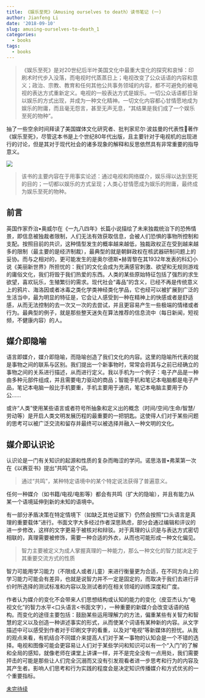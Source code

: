 ```yaml
---
title: 《娱乐至死》（Amusing ourselves to death）读书笔记 (一)
author: Jianfeng Li
date: '2018-09-10'
slug: amusing-ourselves-to-death_1
categories:
  - books
tags:
  - books
---
```


>《娱乐至死》是对20世纪后半叶美国文化中最重大变化的探究和哀悼：印刷术时代步入没落，而电视时代蒸蒸日上；电视改变了公众话语的内容和意义；政治、宗教、教育和任何其他公共事务领域的内容，都不可避免的被电视的表达方式重新定义。电视的一般表达方式是娱乐。一切公众话语都日渐以娱乐的方式出现，并成为一种文化精神。一切文化内容都心甘情愿地成为娱乐的附庸，而且毫无怨言，甚至无声无息，“其结果是我们成了一个娱乐至死的物种”。

抽了一些空余时间拜读了美国媒体文化研究者、批判家尼尔·波兹曼的代表性著作《娱乐至死》，尽管这本书是上个世纪80年代出版，且主要针对于电视机的出现进行的讨论，但是其对于现代社会的诸多现象的解释和反思依然具有非常重要的指导意义。

[![](https://img3.doubanio.com/view/subject/l/public/s6776106.jpg)](https://book.douban.com/subject/1062193/)

> 该书的主要内容在于用事实论述：通过电视和网络媒介，娱乐得以达到至死的目的；一切都以娱乐的方式呈现；人类心甘情愿成为娱乐的附庸，最终成为娱乐至死的物种。

## 前言

英国作家乔治•奥威尔在《一九八四年》长篇小说描绘了未来独裁统治下的恐怖情景，即信息被独裁者限制，人们无法有效获取信息，会被人们恐惧的事物所控制和支配。按照目前的共识，这种情型发生的概率越来越低，独裁政权正在受到越来越多的限制（最主要的是经济制裁），最典型的就是朝鲜政权在核武器研制问题上的妥协。而与之相对的，更可能发生的是奥尔德斯•赫胥黎在其1932年发表的科幻小说《美丽新世界》所担忧的：我们的文化会成为充满感官刺激、欲望和无规则游戏的庸俗文化，我们将毁于我们热爱的东西。人类的某些原始特征包括了强烈的求生欲望，喜欢玩乐，生殖繁衍的需求。现代社会“毒品”的含义，已经不再是传统意义上的鸦片、海洛因或者冰毒之类化学类神经类化学品，它也经可以被扩展到广泛的生活当中，最为明显的特征是，它会让人感受到一种在精神上的快感或者是舒适感，从而无法控制的去一次又一次的去尝试，并且更容易产生一些极端的情绪或者行为。最典型的例子，就是那些整天迷失在算法推荐的信息流中（每日新闻，短视频，不健康内容）的人。

## 媒介即隐喻

语言即媒介，媒介即隐喻，而隐喻创造了我们文化的内容。这里的隐喻所代表的就是事物之间的联系与区别。我们提出一个新事物时，常常会将其与之前已经确立的事物之间的关系进行描述，从而进行定义。我以手机为一个例子：电子产品是一种由多种元部件组成，并且需要电力驱动的商品；智能手机和笔记本电脑都是电子产品，笔记本电脑一般比手机要重，手机主要用于通讯，笔记本电脑主要用于办公......

或许“人类”使用某些语言或者符号所抽象和定义出的概念（时间/空间/生命/智慧/劳动等）是开启人类文明发展历程的最重要的一把钥匙。这使得人们对于某些问题的思考可以被广泛交流和留存并最终可以被选择并融入一种文明的文化。

## 媒介即认识论

认识论是一门有关知识的起源和性质的复杂而晦涩的学问。诺思洛普•弗莱第一次在《以赛亚书》提出“共鸣”这个词。

> 通过“共鸣”，某种特定语境中的某个特定说法获得了普遍意义。

任何一种媒介（如书籍/电视/电影等）都会有共鸣（扩大的隐喻），并且有能力从某一个语境延伸到新的未知的语境中。

有一部分矛盾决策在特定情境下（如缺乏其他证据下）仍然会按照“口头语言是真理的重要载体”进行。书面文字大多经过作者深思熟虑，部分会通过编辑和评议的进一步修改，这样的文字更易于被核对和辩驳。对于真理的认识是与表达方式密切相联的，真理需要被修饰，需要一种合适的外衣，从而也可能形成一种文化偏见。

> 智力主要被定义为成人掌握真理的一种能力，那么一种文化的智力就决定于其重要交流方式的性质

智力可能用学习能力（不限成人或者儿童）来进行衡量更为合适，在不同方向上的学习能力可能会有差异，也就是说智力并不一定是固定的，而取决于我们去进行评价时所选择的测试标准和内容以及测试者的在相关领域的训练深度和广度。

作者认为媒介的变化不会带来人们思想结构或认知的能力的变化（皮亚杰认为“电视文化”的智力水平<口头语言<书面文字），一种重要的新媒介会改变话语的结构。而变化的途径主要包括：鼓励某些运用理解力的方法，偏重某些有关智力和智慧的定义以及创造一种讲述事实的形式，从而使某个词语有某种新的内容。从文字描述中可以感受到作者对于印刷文字的看重，以及对“电视”等新媒体的担忧。从我的观点来看，有机结合不同媒介来提高人们对于某一事物的认知会是一个不错的选择。电视和图像可能会更容易让人们对于某些学问和知识可以有一个“入门”的了解和全局的感知，就像老师在课堂上讲课一样，并不是完全没有一点用处，我们需要抨击的可能是那些让人们完全沉溺而又没有引发观看者进一步思考和行为的内容及其产生者。影响人们思考和行为实践的程度会是决定知识传播媒介和方式优劣的一个重要指标。

[未完待续](https://life2cloud.com/cn/2018/09/amusing-ourselves-to-death_2)
